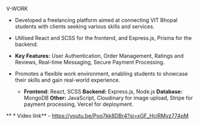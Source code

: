 V-WORK

* Developed a freelancing platform aimed at connecting VIT Bhopal students with clients seeking various skills and services.

* Utilised React and SCSS for the frontend, and Express.js, Prisma for the backend.

* **Key Features:** User Authentication, Order Management, Ratings and Reviews, Real-time Messaging, Secure Payment Processing.

* Promotes a flexible work environment, enabling students to showcase their skills and gain real-world experience.

  * **Frontend:** React, SCSS 
  **Backend:** Express.js, Node.js
  **Database:** MongoDB 
  **Other:** JavaScript, Cloudinary for image upload, Stripe for payment processing, Vercel for deployment.

** * Video link** - https://youtu.be/Poo7kk8DBr4?si=xGF_HcjRMyz774pM

